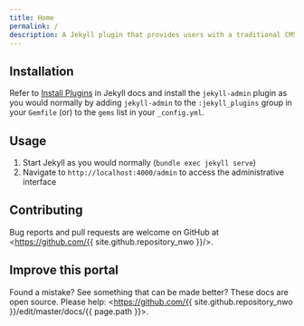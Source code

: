 ```yaml
---
title: Home
permalink: /
description: A Jekyll plugin that provides users with a traditional CMS-style graphical interface to author content and administer Jekyll sites. The project is divided into two parts. A Ruby-based HTTP API that handles Jekyll and filesystem operations, and a Javascript-based front end, built on that API.
---
```


## Installation

Refer to [Install Plugins](https://jekyllrb.com/docs/plugins/#installing-a-plugin) in Jekyll docs and install the `jekyll-admin` plugin as you would normally by adding `jekyll-admin` to the `:jekyll_plugins` group in your `Gemfile` (or) to the `gems` list in your `_config.yml`.

## Usage

1. Start Jekyll as you would normally (`bundle exec jekyll serve`)
2. Navigate to `http://localhost:4000/admin` to access the administrative interface

## Contributing

Bug reports and pull requests are welcome on GitHub at <https://github.com/{{ site.github.repository_nwo }}/>.

## Improve this portal

Found a mistake? See something that can be made better? These docs are open source.
Please help: <https://github.com/{{ site.github.repository_nwo }}/edit/master/docs/{{ page.path }}>.
